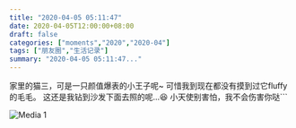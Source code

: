 ```yaml
---
title: "2020-04-05 05:11:47"
date: 2020-04-05T12:00:00+08:00
draft: false
categories: ["moments","2020","2020-04"]
tags: ["朋友圈","生活记录"]
summary: "2020-04-05 05:11:47..."
---
```


家里的猫三，可是一只颜值爆表的小王子呢~
可惜我到现在都没有摸到过它fluffy的毛毛。
这还是我钻到沙发下面去照的呢...😆
小天使别害怕，我不会伤害你哒```

![Media 1](/Moments/photos/2020-04-05/202004050511470.jpg)

